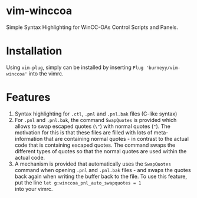 # vim-winccoa
Simple Syntax Highlighting for WinCC-OAs Control Scripts and Panels.

# Installation
Using `vim-plug`, simply can be installed by inserting `Plug 'burneyy/vim-winccoa'` into the vimrc.

# Features
1. Syntax highlighting for `.ctl`, `.pnl` and `.pnl.bak` files (C-like syntax)
2. For `.pnl` and `.pnl.bak`, the command `SwapQuotes` is provided which allows to swap escaped quotes (`\"`) with normal quotes (`"`). The motivation for this is that these files are filled with lots of meta-information that are containing normal quotes - in contrast to the actual code that is containing escaped quotes. The command swaps the different types of quotes so that the normal quotes are used within the actual code.
3. A mechanism is provided that automatically uses the `SwapQuotes` command when opening `.pnl` and `.pnl.bak` files - and swaps the quotes back again when writing the buffer back to the file. To use this feature, put the line 
```let g:winccoa_pnl_auto_swapquotes = 1```  
into your vimrc.
